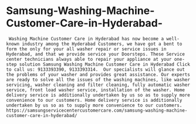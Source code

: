 # Samsung-Washing-Machine-Customer-Care-in-Hyderabad-
     Washing Machine Customer Care in Hyderabad has now become a well-known industry among the Hyderabad Customers, we have got a bent to form the only for your all washer repair or service issues in Hyderabad, and that we provide service your Doorsteps. These Service center technicians always able to repair your appliance at your one-step solution Samsung Washing Machine Customer Care in Hyderabad Click to call us: 9133393390, 9133393314.  Our specialists will glance out the problems of your washer and provides great assistance. Our experts are ready to solve all the issues of the washing machines, like washer servicing, washer cleaning and filter cleaning, fully automatic washer service, front load washer service, installation of the washer. Home delivery service is additionally undertaken by us so as to supply more convenience to our customers. Home delivery service is additionally undertaken by us so as to supply more convenience to our customers. https://samsungservicecentercustomercare.com/samsung-washing-machine-customer-care-in-hyderabad/

